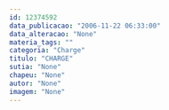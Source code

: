 ```yaml
---
id: 12374592
data_publicacao: "2006-11-22 06:33:00"
data_alteracao: "None"
materia_tags: ""
categoria: "Charge"
titulo: "CHARGE"
sutia: "None"
chapeu: "None"
autor: "None"
imagem: "None"
---
```

<p> </p>
